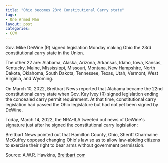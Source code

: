```yaml
---
title: "Ohio becomes 23rd Constitutional Carry state"
tags:
- One Armed Man
layout: post
categories:
- CCW
---
```


Gov. Mike DeWine (R) signed legislation Monday making Ohio the 23rd constitutional carry state in the Union.

The other 22 are: Alabama, Alaska, Arizona, Arkansas, Idaho, Iowa, Kansas, Kentucky, Maine, Mississippi, Missouri, Montana, New Hampshire, North Dakota, Oklahoma, South Dakota, Tennessee, Texas, Utah, Vermont, West Virginia, and Wyoming.

On March 10, 2022, Breitbart News reported that Alabama became the 22nd constitutional carry state when Gov. Kay Ivey (R) signed legislation ending the concealed carry permit requirement. At that time, constitutional carry legislation had passed the Ohio legislature but had not yet been signed by DeWine.

Today, March 14, 2022, the NRA-ILA tweeted out news of DeWine's signature just after he signed the constitutional carry legislation:

Breitbart News pointed out that Hamilton County, Ohio, Sheriff Charmaine McGuffey opposed changing Ohio's law so as to allow law-abiding citizens to exercise their right to bear arms without government permission.

Source: A.W.R. Hawkins, [Breitbart.com](https://www.breitbart.com/politics/2022/03/14/ohio-becomes-23rd-constitutional-carry-state/)